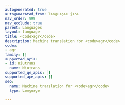 ```yaml
---
autogenerated: true
autogenerated_from: languages.json
nav_order: 999
nav_exclude: true
parent: Languages
layout: language
title: <code>agr</code>
description: Machine translation for <code>agr</code>
codes:
- agr
family: []
supported_apis:
- id: niutrans
  name: Niutrans
supported_qe_apis: []
supported_ape_apis: []
seo:
  name: Machine translation for <code>agr</code>
  type: Language

---
```


